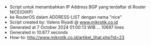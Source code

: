 - Script untuk menambahkan IP Address BGP yang terdaftar di Router NICE(OIXP)
- ke RouterOS dalam ADDRESS-LIST dengan nama "nice"
- Script created by: Valens Riyadi @ www.mikrotik.co.id
- Generated at 7 October 2024 01:00:13 WIB ... 10697 lines
- Generated in 10.877 seconds
- How-to: http://www.mikrotik.co.id/artikel_lihat.php?id=23
